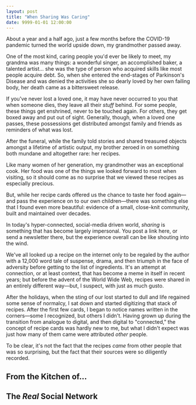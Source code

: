 ```yaml
---
layout: post
title: "When Sharing Was Caring"
date: 9999-01-01 12:00:00
---
```


About a year and a half ago, just a few months before the COVID-19 pandemic turned the world upside down, my grandmother passed away.

One of the most kind, caring people you'd ever be likely to meet, my grandma was many things: a wonderful singer, an accomplished baker, a talented artist... she was the type of person who acquired skills like most people acquire debt. So, when she entered the end-stages of Parkinson's Disease and was denied the activities she so dearly loved by her own failing body, her death came as a bittersweet release.

If you've never lost a loved one, it may have never occurred to you that when someone dies, they leave all their _stuff_ behind. For some people, these things get enshrined, never to be touched again. For others, they get boxed away and put out of sight. Generally, though, when a loved one passes, these possessions get distributed amongst family and friends as reminders of what was lost.

After the funeral, while the family told stories and shared treasured objects amongst a lifetime of artistic output, my brother zeroed in on something both mundane and altogether rare: her recipes.

Like many women of her generation, my grandmother was an exceptional cook. Her food was one of the things we looked forward to most when visiting, so it should come as no surprise that we viewed these recipes as especially precious.

But, while her recipe cards offered us the chance to taste her food again—and pass the experience on to our own children—there was something else that I found even more beautiful: evidence of a small, close-knit community, built and maintained over decades.

In today's hyper-connected, social-media driven world, _sharing_ is something that has become largely impersonal. You post a link here, or send a newsletter there, but the experience overall can be like shouting into the wind.

We've all looked up a recipe on the internet only to be regaled by the author with a 12,000 word tale of suspense, drama, and then triumph in the face of adversity before getting to the list of ingredients. It's an attempt at connection, or at least context, that has become a meme in itself in recent years; but before the advent of the World Wide Web, recipes were shared in an entirely different way—but, I suspect, with just as much gusto.

After the holidays, when the sting of our lost started to dull and life regained some sense of normalcy, I sat down and started digitizing that stack of recipes. After the first few cards, I began to notice names written in the corners—some I recognized, but others I didn't. Having grown up during the transition from analogue to digital, and then digital to "connected," the concept of recipe cards was hardly new to me, but what I didn't expect was just how many of them came were attributed _other_ people.

To be clear, it's not the fact that the recipes _came_ from other people that was so surprising, but the fact that their sources were so diligently recorded.

## From the Kitchen of...

## The _Real_ Social Network